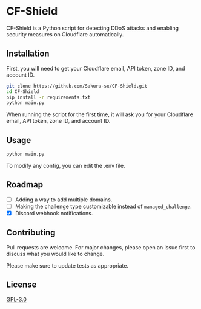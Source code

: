 # CF-Shield

CF-Shield is a Python script for detecting DDoS attacks and enabling security measures on Cloudflare automatically.

## Installation

First, you will need to get your Cloudflare email, API token, zone ID, and account ID.

```bash
git clone https://github.com/Sakura-sx/CF-Shield.git
cd CF-Shield
pip install -r requirements.txt
python main.py
```
When running the script for the first time, it will ask you for your Cloudflare email, API token, zone ID, and account ID.

## Usage

```bash
python main.py
```
To modify any config, you can edit the .env file.

## Roadmap
- [ ] Adding a way to add multiple domains.
- [ ] Making the challenge type customizable instead of `managed_challenge`.
- [x] Discord webhook notifications.

## Contributing

Pull requests are welcome. For major changes, please open an issue first
to discuss what you would like to change.

Please make sure to update tests as appropriate.

## License

[GPL-3.0](https://choosealicense.com/licenses/gpl-3.0/)